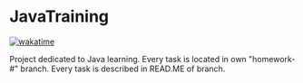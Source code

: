 # JavaTraining

[![wakatime](https://wakatime.com/badge/user/f7dbe84c-6f3c-42e2-b6ac-fcc958d0eabb/project/13a908c5-5295-40a5-bea1-1ce031e964db.svg)](https://wakatime.com/badge/user/f7dbe84c-6f3c-42e2-b6ac-fcc958d0eabb/project/13a908c5-5295-40a5-bea1-1ce031e964db)

Project dedicated to Java learning. Every task is located in own "homework-#" branch. Every task is described in READ.ME of branch.
